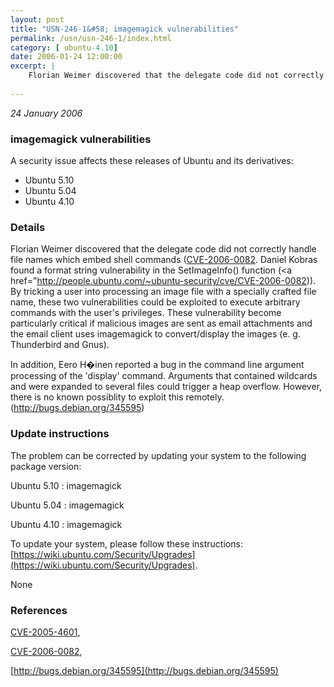 ```yaml
---
layout: post
title: "USN-246-1&#58; imagemagick vulnerabilities"
permalink: /usn/usn-246-1/index.html
category: [ ubuntu-4.10]
date: 2006-01-24 12:00:00
excerpt: |
    Florian Weimer discovered that the delegate code did not correctly handle file names which embed shell commands ([CVE-2006-0082](http://people.ubuntu.com/~ubuntu-security/cve/CVE-2005-4601">CVE-2005-4601</a>). Daniel Kobras found a format string vulnerability in the SetImageInfo() function (<a href="http://people.ubuntu.com/~ubuntu-security/cve/CVE-2006-0082)). By tricking a user into processing an image file with a specially crafted file name, these two vulnerabilities could be exploited to execute arbitrary commands with the user&#39;s privileges. These vulnerability become particularly critical if malicious images are sent as email attachments and the email client uses imagemagick to convert/display the images (e. g. Thunderbird and Gnus).
    
--- 
```

 
 

*24 January 2006*

### imagemagick vulnerabilities

A security issue affects these releases of Ubuntu and its derivatives:

* Ubuntu 5.10
* Ubuntu 5.04
* Ubuntu 4.10

### Details

Florian Weimer discovered that the delegate code did not correctly handle file names which embed shell commands ([CVE-2006-0082](http://people.ubuntu.com/~ubuntu-security/cve/CVE-2005-4601">CVE-2005-4601</a>). Daniel Kobras found a format string vulnerability in the SetImageInfo() function (<a href="http://people.ubuntu.com/~ubuntu-security/cve/CVE-2006-0082)). By tricking a user into processing an image file with a specially crafted file name, these two vulnerabilities could be exploited to execute arbitrary commands with the user&#39;s privileges. These vulnerability become particularly critical if malicious images are sent as email attachments and the email client uses imagemagick to convert/display the images (e. g. Thunderbird and Gnus).

In addition, Eero H�inen reported a bug in the command line argument processing of the &#39;display&#39; command. Arguments that contained wildcards and were expanded to several files could trigger a heap overflow. However, there is no known possiblity to exploit this remotely. (http://bugs.debian.org/345595)

### Update instructions

The problem can be corrected by updating your system to the following package version:

Ubuntu 5.10
 : imagemagick 

Ubuntu 5.04
 : imagemagick 

Ubuntu 4.10
 : imagemagick 

To update your system, please follow these instructions: [https://wiki.ubuntu.com/Security/Upgrades](https://wiki.ubuntu.com/Security/Upgrades).

None

### References

 
 [CVE-2005-4601](http://people.ubuntu.com/~ubuntu-security/cve/CVE-2005-4601), 

 [CVE-2006-0082](http://people.ubuntu.com/~ubuntu-security/cve/CVE-2006-0082), 

 [http://bugs.debian.org/345595](http://bugs.debian.org/345595)
 

